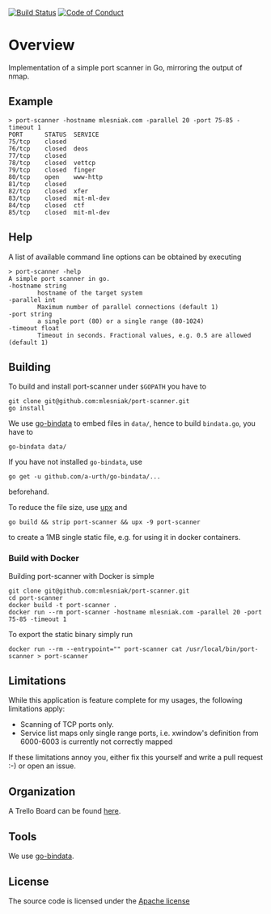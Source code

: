 [![Build Status](https://travis-ci.org/mlesniak/port-scanner.svg?branch=master)](https://travis-ci.org/mlesniak/port-scanner)
[![Code of Conduct](https://img.shields.io/badge/%E2%9D%A4-code%20of%20conduct-orange.svg?style=flat)](CODE_OF_CONDUCT.md)

# Overview

Implementation of a simple port scanner in Go, mirroring the output of nmap.

## Example

    > port-scanner -hostname mlesniak.com -parallel 20 -port 75-85 -timeout 1
    PORT      STATUS  SERVICE
    75/tcp    closed  
    76/tcp    closed  deos
    77/tcp    closed  
    78/tcp    closed  vettcp
    79/tcp    closed  finger
    80/tcp    open    www-http
    81/tcp    closed  
    82/tcp    closed  xfer
    83/tcp    closed  mit-ml-dev
    84/tcp    closed  ctf
    85/tcp    closed  mit-ml-dev

## Help

A list of available command line options can be obtained by executing

    > port-scanner -help
    A simple port scanner in go.
    -hostname string
            hostname of the target system
    -parallel int
            Maximum number of parallel connections (default 1)
    -port string
            a single port (80) or a single range (80-1024)
    -timeout float
            Timeout in seconds. Fractional values, e.g. 0.5 are allowed (default 1)

## Building

To build and install port-scanner under `$GOPATH` you have to

    git clone git@github.com:mlesniak/port-scanner.git
    go install

We use [go-bindata](https://github.com/a-urth/go-bindata) to embed files in `data/`, hence to build 
`bindata.go`, you have to

    go-bindata data/

If you have not installed `go-bindata`, use

    go get -u github.com/a-urth/go-bindata/...

beforehand.

To reduce the file size, use [upx](https://upx.github.io/) and

    go build && strip port-scanner && upx -9 port-scanner

to create a 1MB single static file, e.g. for using it in docker containers.

### Build with Docker

Building port-scanner with Docker is simple

    git clone git@github.com:mlesniak/port-scanner.git
    cd port-scanner
    docker build -t port-scanner .
    docker run --rm port-scanner -hostname mlesniak.com -parallel 20 -port 75-85 -timeout 1

To export the static binary simply run

    docker run --rm --entrypoint="" port-scanner cat /usr/local/bin/port-scanner > port-scanner

## Limitations

While this application is feature complete for my usages, the following limitations apply:

- Scanning of TCP ports only.
- Service list maps only single range ports, i.e. xwindow's definition from 6000-6003 is currently not correctly mapped

If these limitations annoy you, either fix this yourself and write a pull request :-) or open an issue.

## Organization

A Trello Board can be found [here](https://trello.com/b/opzPa3fd/port-scanner).

## Tools

We use [go-bindata](https://github.com/a-urth/go-bindata).

## License

The source code is licensed under the [Apache license](https://raw.githubusercontent.com/mlesniak/port-scanner/master/LICENSE)

